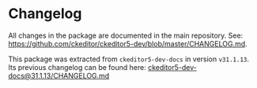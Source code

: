 Changelog
=========

All changes in the package are documented in the main repository. See: https://github.com/ckeditor/ckeditor5-dev/blob/master/CHANGELOG.md.

This package was extracted from `ckeditor5-dev-docs` in version `v31.1.13`. Its previous changelog can be found here: [ckeditor5-dev-docs@31.1.13/CHANGELOG.md](https://github.com/ckeditor/ckeditor5-dev/blob/v31.1.13/packages/ckeditor5-dev-docs/CHANGELOG.md)
